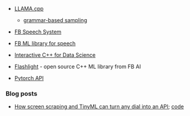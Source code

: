 

* [LLAMA.cpp](https://github.com/ggerganov/llama.cpp/pull/1642)
  * [grammar-based sampling](https://github.com/ggerganov/llama.cpp/pull/1773/commits)
* [FB Speech System](https://code.fb.com/ai-research/wav2letter/)

* [FB ML library for speech](https://github.com/facebookresearch/flashlight)

* [Interactive C++ for Data Science](https://blog.llvm.org/posts/2020-12-21-interactive-cpp-for-data-science/)
* [Flashlight](https://ai.facebook.com/blog/flashlight-fast-and-flexible-machine-learning-in-c-plus-plus/) - open source C++ ML library from FB AI
* [Pytorch API](https://pytorch.org/cppdocs/)

### Blog posts

* [How screen scraping and TinyML can turn any dial into an API](https://petewarden.com/2021/02/28/how-screen-scraping-and-tinyml-can-turn-any-dial-into-an-api/); [code](https://github.com/jomjol/AI-on-the-edge-device)
